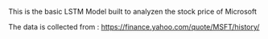 This is the basic LSTM Model built to analyzen the stock price of Microsoft 

The data is collected from : https://finance.yahoo.com/quote/MSFT/history/
